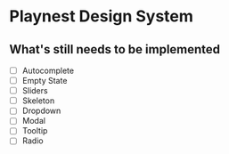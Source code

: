 # Playnest Design System

## What's still needs to be implemented

- [ ] Autocomplete
- [ ] Empty State
- [ ] Sliders
- [ ] Skeleton
- [ ] Dropdown
- [ ] Modal
- [ ] Tooltip
- [ ] Radio
